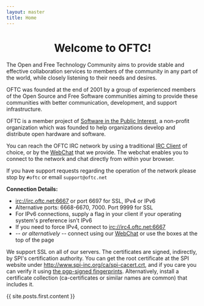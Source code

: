 ```yaml
---
layout: master
title: Home
---
```

# <center>Welcome to OFTC!</center> #

The Open and Free Technology Community aims to provide stable and effective collaboration services to members of the community in any part of the world, while
closely listening to their needs and desires.

OFTC was founded at the end of 2001 by a group of experienced members of the Open Source and Free Software communities aiming to provide these communities with better communication, development, and support infrastructure.

OFTC is a member project of [Software in the Public Interest](http://www.spi-inc.org/), a non-profit organization which was founded to help organizations develop and distribute open hardware and software.

You can reach the OFTC IRC network by using a traditional [IRC Client](http://en.wikipedia.org/wiki/List_of_IRC_clients) of choice, or by the [WebChat](WebChat) that we provide. The webchat enables you to connect to the network and chat directly from within your browser.

If you have support requests regarding the operation of the network please stop by ``` #oftc ``` or email ``` support@oftc.net ```

**Connection Details:**

 * [irc://irc.oftc.net:6667](irc://irc.oftc.net:6667) or port 6697 for SSL, IPv4 or IPv6
 * Alternative ports: 6668-6670, 7000. Port 9999 for SSL 
 * For IPv6 connections, supply a flag in your client if your operating system's preference isn't IPv6
 * If you need to force IPv4, connect to [irc://irc4.oftc.net:6667](irc://irc4.oftc.net:6667)
 * *-- or alternatively --* connect using our [WebChat](WebChat) or use the boxes at the top of the page

We support SSL on all of our servers.  The certificates are signed, indirectly, by SPI's certification authority.  You can get the root certificate at the SPI website under http://www.spi-inc.org/ca/spi-cacert.crt, and if you care you can verify it using [the pgp-signed fingerprints](http://www.spi-inc.org/ca/spi-cacert.fingerprint.txt). Alternatively, install a certificate collection (ca-certificates or similar names are common) that includes it.

<div class='body'>{{ site.posts.first.content }}</div>
